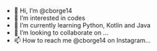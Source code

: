 - 👋 Hi, I’m @cborge14
- 👀 I’m interested in codes
- 🌱 I’m currently learning Python, Kotlin and Java
- 💞️ I’m looking to collaborate on ...
- 📫 How to reach me @cborge14 on Instagram...

<!---
cborge14/cborge14 is a ✨ special ✨ repository because its `README.md` (this file) appears on your GitHub profile.
You can click the Preview link to take a look at your changes.
--->
